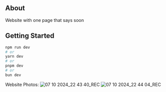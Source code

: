 ## About
 Website with one page that says soon 

## Getting Started

```bash
npm run dev
# or
yarn dev
# or
pnpm dev
# or
bun dev
```
Website Photos:
![07 10 2024_22 43 40_REC](https://github.com/user-attachments/assets/9b24818c-5262-4555-b6bb-a3ec342dc655)
![07 10 2024_22 44 04_REC](https://github.com/user-attachments/assets/3cb932ba-4b1b-4f6b-a606-e268ab9b7297)
